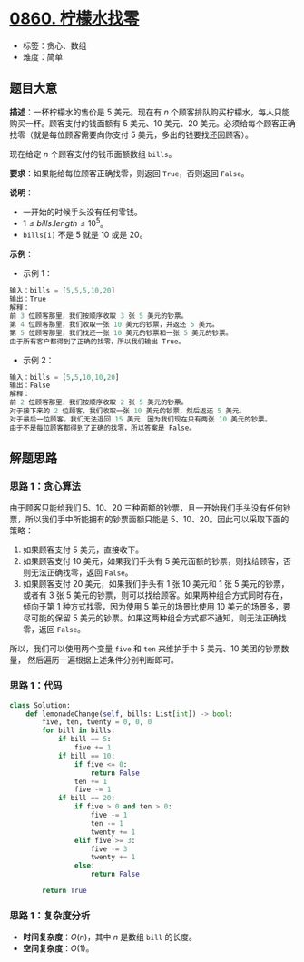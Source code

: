 # [0860. 柠檬水找零](https://leetcode.cn/problems/lemonade-change/)

- 标签：贪心、数组
- 难度：简单

## 题目大意

**描述**：一杯柠檬水的售价是 $5$ 美元。现在有 $n$ 个顾客排队购买柠檬水，每人只能购买一杯。顾客支付的钱面额有 $5$ 美元、$10$ 美元、$20$ 美元。必须给每个顾客正确找零（就是每位顾客需要向你支付 $5$ 美元，多出的钱要找还回顾客）。

现在给定 $n$ 个顾客支付的钱币面额数组 `bills`。

**要求**：如果能给每位顾客正确找零，则返回 `True`，否则返回 `False`。

**说明**：

- 一开始的时候手头没有任何零钱。
- $1 \le bills.length \le 10^5$。
- `bills[i]` 不是 $5$ 就是 $10$ 或是 $20$。

**示例**：

- 示例 1：

```Python
输入：bills = [5,5,5,10,20]
输出：True
解释：
前 3 位顾客那里，我们按顺序收取 3 张 5 美元的钞票。
第 4 位顾客那里，我们收取一张 10 美元的钞票，并返还 5 美元。
第 5 位顾客那里，我们找还一张 10 美元的钞票和一张 5 美元的钞票。
由于所有客户都得到了正确的找零，所以我们输出 True。
```

- 示例 2：

```Python
输入：bills = [5,5,10,10,20]
输出：False
解释：
前 2 位顾客那里，我们按顺序收取 2 张 5 美元的钞票。
对于接下来的 2 位顾客，我们收取一张 10 美元的钞票，然后返还 5 美元。
对于最后一位顾客，我们无法退回 15 美元，因为我们现在只有两张 10 美元的钞票。
由于不是每位顾客都得到了正确的找零，所以答案是 False。
```

## 解题思路

### 思路 1：贪心算法

由于顾客只能给我们 $5$、$10$、$20$ 三种面额的钞票，且一开始我们手头没有任何钞票，所以我们手中所能拥有的钞票面额只能是 $5$、$10$、$20$。因此可以采取下面的策略：

1. 如果顾客支付 $5$ 美元，直接收下。
2. 如果顾客支付 $10$ 美元，如果我们手头有 $5$ 美元面额的钞票，则找给顾客，否则无法正确找零，返回 `False`。
3. 如果顾客支付 $20$ 美元，如果我们手头有 $1$ 张 $10$ 美元和 $1$ 张 $5$ 美元的钞票，或者有 $3$ 张 $5$ 美元的钞票，则可以找给顾客。如果两种组合方式同时存在，倾向于第 $1$ 种方式找零，因为使用 $5$ 美元的场景比使用 $10$ 美元的场景多，要尽可能的保留 $5$ 美元的钞票。如果这两种组合方式都不通知，则无法正确找零，返回 `False`。

所以，我们可以使用两个变量 `five` 和 `ten` 来维护手中 $5$ 美元、$10$ 美团的钞票数量， 然后遍历一遍根据上述条件分别判断即可。

### 思路 1：代码

```Python
class Solution:
    def lemonadeChange(self, bills: List[int]) -> bool:
        five, ten, twenty = 0, 0, 0
        for bill in bills:
            if bill == 5:
                five += 1
            if bill == 10:
                if five <= 0:
                    return False
                ten += 1
                five -= 1
            if bill == 20:
                if five > 0 and ten > 0:
                    five -= 1
                    ten -= 1
                    twenty += 1
                elif five >= 3:
                    five -= 3
                    twenty += 1
                else:
                    return False

        return True
```

### 思路 1：复杂度分析

- **时间复杂度**：$O(n)$，其中 $n$ 是数组 `bill` 的长度。
- **空间复杂度**：$O(1)$。

